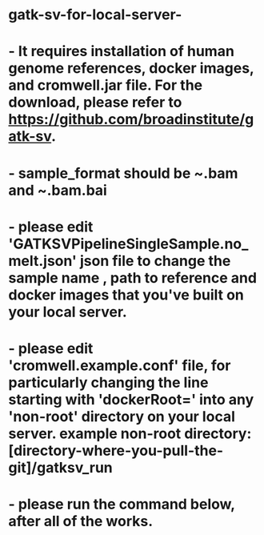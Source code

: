 # gatk-sv-for-local-server-
# - It requires installation of human genome references, docker images, and cromwell.jar file.  For the download, please refer to https://github.com/broadinstitute/gatk-sv.  
# - sample_format should be ~.bam and ~.bam.bai
# - please edit 'GATKSVPipelineSingleSample.no_melt.json' json file to change the sample name , path to reference and docker images that you've built on your local server. 
# - please edit 'cromwell.example.conf' file, for particularly changing the line starting with 'dockerRoot=' into any 'non-root' directory on your local server. example non-root directory: [directory-where-you-pull-the-git]/gatksv_run
# - please run the command below, after all of the works.
  
